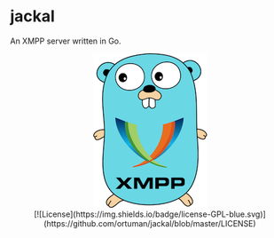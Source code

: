 # jackal
An XMPP server written in Go.

<div align="center">
    <a href="#">
        <img src="./doc/gopher.png">
    </a>
</div>

<div align="center">
[![License](https://img.shields.io/badge/license-GPL-blue.svg)](https://github.com/ortuman/jackal/blob/master/LICENSE)
</div>
